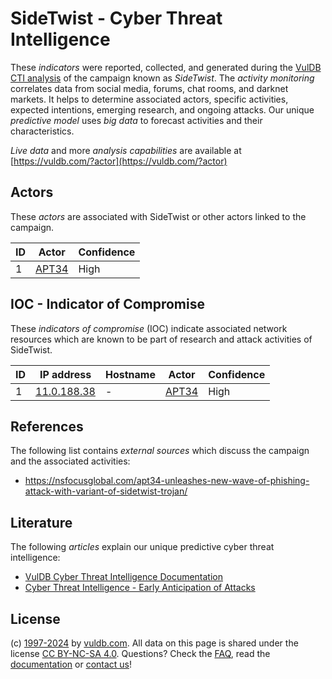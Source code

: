 # SideTwist - Cyber Threat Intelligence

These _indicators_ were reported, collected, and generated during the [VulDB CTI analysis](https://vuldb.com/?kb.cti) of the campaign known as _SideTwist_. The _activity monitoring_ correlates data from social media, forums, chat rooms, and darknet markets. It helps to determine associated actors, specific activities, expected intentions, emerging research, and ongoing attacks. Our unique _predictive model_ uses _big data_ to forecast activities and their characteristics.

_Live data_ and more _analysis capabilities_ are available at [https://vuldb.com/?actor](https://vuldb.com/?actor)

## Actors

These _actors_ are associated with SideTwist or other actors linked to the campaign.

ID | Actor | Confidence
-- | ----- | ----------
1 | [APT34](https://vuldb.com/?actor.apt34) | High

## IOC - Indicator of Compromise

These _indicators of compromise_ (IOC) indicate associated network resources which are known to be part of research and attack activities of SideTwist.

ID | IP address | Hostname | Actor | Confidence
-- | ---------- | -------- | ----- | ----------
1 | [11.0.188.38](https://vuldb.com/?ip.11.0.188.38) | - | [APT34](https://vuldb.com/?actor.apt34) | High

## References

The following list contains _external sources_ which discuss the campaign and the associated activities:

* https://nsfocusglobal.com/apt34-unleashes-new-wave-of-phishing-attack-with-variant-of-sidetwist-trojan/

## Literature

The following _articles_ explain our unique predictive cyber threat intelligence:

* [VulDB Cyber Threat Intelligence Documentation](https://vuldb.com/?kb.cti)
* [Cyber Threat Intelligence - Early Anticipation of Attacks](https://www.scip.ch/en/?labs.20201022)

## License

(c) [1997-2024](https://vuldb.com/?kb.changelog) by [vuldb.com](https://vuldb.com/?kb.about). All data on this page is shared under the license [CC BY-NC-SA 4.0](https://creativecommons.org/licenses/by-nc-sa/4.0/). Questions? Check the [FAQ](https://vuldb.com/?kb.faq), read the [documentation](https://vuldb.com/?kb) or [contact us](https://vuldb.com/?contact)!
